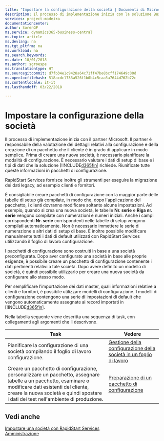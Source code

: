 ```yaml
---
title: "Impostare la configurazione della società | Documenti di Microsoft"
description: Il processo di implementazione inizia con la soluzione Business Central necessaria. Riunificate tutte queste informazioni nei pacchetti di configurazione.
services: project-madeira
documentationcenter: 
author: SorenGP
ms.service: dynamics365-business-central
ms.topic: article
ms.devlang: na
ms.tgt_pltfrm: na
ms.workload: na
ms.search.keywords: 
ms.date: 10/01/2018
ms.author: sgroespe
ms.translationtype: HT
ms.sourcegitcommit: d7fb34e1c9428a64c71ff47be8bcff174649c00d
ms.openlocfilehash: 518acdc1733a526f1b0b4c5caa3a7644d762b72c
ms.contentlocale: it-it
ms.lasthandoff: 03/22/2018

---
```

# <a name="set-up-company-configuration"></a>Impostare la configurazione della società
Il processo di implementazione inizia con il partner Microsoft. Il partner è responsabile della valutazione dei dettagli relativi alla configurazione e della creazione di un pacchetto che il cliente è in grado di applicare in modo semplice. Prima di creare una nuova società, è necessario pianificare la modalità di configurazione. È necessario valutare i dati di setup di base e i tipi di dati che la soluzione [!INCLUDE[d365fin](includes/d365fin_md.md)] richiede. Riunificate tutte queste informazioni in pacchetti di configurazione.

RapidStart Services fornisce inoltre gli strumenti per eseguire la migrazione dei dati legacy, ad esempio clienti e fornitori.  

È consigliabile creare pacchetti di configurazione con la maggior parte delle tabelle di setup già compilate, in modo che, dopo l'applicazione del pacchetto, i clienti dovranno modificare soltanto alcune impostazioni. Ad esempio, quando si crea una nuova società, le tabelle **Nr. serie** e **Riga nr. serie** vengono compilate con numerazioni e numeri iniziali. Anche i campi corrispondenti **Nr. serie** corrispondenti nelle tabelle di setup vengono compilati automaticamente. Non è necessario immettere le serie di numerazione e altri dati di setup di base. È inoltre possibile modificare manualmente tutti i dati di default utilizzati con RapidStart Services utilizzando il foglio di lavoro configurazione.  

I pacchetti di configurazione sono costruiti in base a una società preconfigurata. Dopo aver configurato una società in base alle proprie esigenze, è possibile creare un pacchetto di configurazione contenente i dati pertinenti relativi a tale società. Dopo avere definito un modello di società, è quindi possibile utilizzarlo per creare una nuova società da configurare allo stesso modo.  

Per semplificare l'importazione dei dati master, quali informazioni relative a clienti e fornitori, è possibile utilizzare modelli di configurazione. I modelli di configurazione contengono una serie di impostazioni di default che vengono automaticamente assegnate ai record importati in [!INCLUDE[d365fin](includes/d365fin_md.md)].

Nella tabella seguente viene descritta una sequenza di task, con collegamenti agli argomenti che li descrivono.

|**Task**|**Vedere**|  
|------------|-------------|  
|Pianificare la configurazione di una società compilando il foglio di lavoro configurazione.|[Gestione della configurazione della società in un foglio di lavoro](admin-how-to-manage-company-configuration-in-a-worksheet.md)|  
|Creare un pacchetto di configurazione, personalizzare un pacchetto, assegnare tabelle a un pacchetto, esaminare o modificare dati esistenti del cliente, creare la nuova società e quindi spostare i dati dei test nell'ambiente di produzione.|[Preparazione di un pacchetto di configurazione](admin-how-to-prepare-a-configuration-package.md)| 

## <a name="see-also"></a>Vedi anche  
[Impostare una società con RapidStart Services](admin-set-up-a-company-with-rapidstart.md)  
[Amministrazione](admin-setup-and-administration.md)

